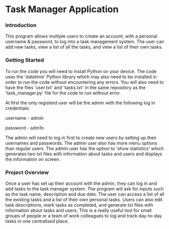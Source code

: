 # Task Manager Application
### Introduction
This program allows multiple users to create an account, with a personal username & password, to log into a task management system. The user can add new tasks, view a list of all the tasks, and view a list of their own tasks. 
### Getting Started
To run the code you will need to install Python on your device. The code uses the 'datetime' Python library which may also need to be installed in order to run the code without encountering any errors. You will also need to have the files 'user.txt' and 'tasks.txt' in the same repository as the 'task_manager.py' file for the code to run without error.

At first the only registerd user will be the admin with the following log in credentials:

username - admin

password - adm1n

The admin will need to log in first to create new users by setting up their usernames and passwords. The admin user also has more menu options than regular users. The admin user has the option to 'show statistics' which generates two txt files with information about tasks and users and displays the information on screen.
### Project Overview
Once a user has set up their account with the admin, they can log in and add tasks to the task manager system. The program will ask for inputs such as the task name, description and due date. The user can access a list of all the existing tasks and a list of their own personal tasks. Users can also edit task descriptions, mark tasks as completed, and generate txt files with information about tasks and users. This is a really useful tool for small groups of people or a team of work colleagues to log and track day-to-day tasks in one centralised place.
